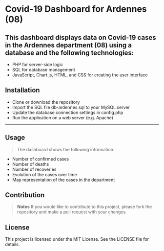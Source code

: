 # Covid-19 Dashboard for Ardennes (08)
## This dashboard displays data on Covid-19 cases in the Ardennes department (08) using a database and the following technologies:

- PHP for server-side logic
- SQL for database management
- JavaScript, Chart.js, HTML, and CSS for creating the user interface
## Installation
- Clone or download the repository
- Import the SQL file db-ardennes.sql to your MySQL server
- Update the database connection settings in config.php
- Run the application on a web server (e.g. Apache)
---
## Usage
> The dashboard shows the following information:
- Number of confirmed cases
- Number of deaths
- Number of recoveries
- Evolution of the cases over time
- Map representation of the cases in the department
## Contribution
> **Notes** If you would like to contribute to this project, please fork the repository and make a pull request with your changes.

## License
This project is licensed under the MIT License. See the LICENSE file for details.
